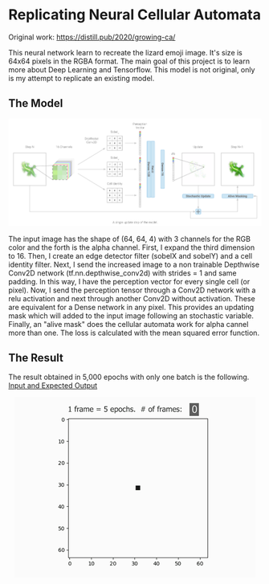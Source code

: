 # Replicating Neural Cellular Automata
Original work: https://distill.pub/2020/growing-ca/

This neural network learn to recreate the lizard emoji image. It's size is 64x64 pixels in the RGBA format. The main goal of this project is to learn more about Deep Learning and Tensorflow. This model is not original, only is my attempt to replicate an existing model.

## The Model
![Model Neural Cellular Automata](https://github.com/Jaldekoa/Replicating-Neural-Cellular-Automata/blob/master/Img/Model.PNG)

The input image has the shape of (64, 64, 4) with 3 channels for the RGB color and the forth is the alpha channel. First, I expand the third dimension to 16. Then, I create an edge detector filter (sobelX and sobelY) and a cell identity filter. Next, I send the increased image to a non trainable Depthwise Conv2D network (tf.nn.depthwise_conv2d) with strides = 1 and same padding. In this way, I have the perception vector for every single cell (or pixel). Now, I send the perception tensor through a Conv2D network with a relu activation and next through another Conv2D without activation. These are equivalent for a Dense network in any pixel. This provides an updating mask which will added to the input image following an stochastic variable. Finally, an "alive mask" does the cellular automata work for alpha cannel more than one. The loss is calculated with the mean squared error function.

## The Result

The result obtained in 5,000 epochs with only one batch is the following.
[Input and Expected Output](https://github.com/Jaldekoa/Replicating-Neural-Cellular-Automata/blob/master/Img/Input-Output.jpg)
<p align="center">
  <img src="https://github.com/Jaldekoa/Replicating-Neural-Cellular-Automata/blob/master/Img/Replicating%20Neural%20Cellular%20Automata.gif"alt="Training the model"/>
</p>
